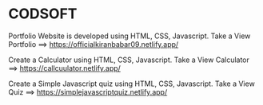 # CODSOFT
Portfolio Website is developed using HTML, CSS, Javascript.
Take a View Portfolio ==> https://officialkiranbabar09.netlify.app/

Create a Calculator using HTML, CSS, Javascript.
Take a View Calculator ==> https://callcuulator.netlify.app/

Create a Simple Javascript quiz using HTML, CSS, Javascript.
Take a View Quiz ==> https://simplejavascriptquiz.netlify.app/
